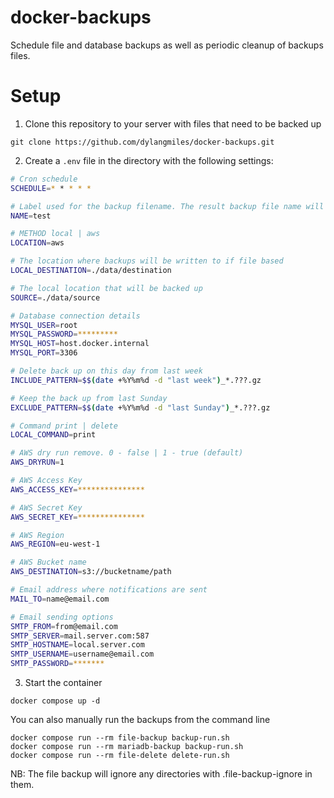 # docker-backups

Schedule file and database backups as well as periodic cleanup of backups files.

# Setup

1. Clone this repository to your server with files that need to be backed up
```
git clone https://github.com/dylangmiles/docker-backups.git
```

2. Create a `.env` file in the directory with the following settings:
```bash
# Cron schedule
SCHEDULE=* * * * *

# Label used for the backup filename. The result backup file name will use the format  YYMMDD_HH_mm_ss_NAME_tar.gz
NAME=test

# METHOD local | aws
LOCATION=aws

# The location where backups will be written to if file based
LOCAL_DESTINATION=./data/destination

# The local location that will be backed up
SOURCE=./data/source

# Database connection details
MYSQL_USER=root
MYSQL_PASSWORD=*********
MYSQL_HOST=host.docker.internal
MYSQL_PORT=3306

# Delete back up on this day from last week
INCLUDE_PATTERN=$$(date +%Y%m%d -d "last week")_*.???.gz

# Keep the back up from last Sunday
EXCLUDE_PATTERN=$$(date +%Y%m%d -d "last Sunday")_*.???.gz

# Command print | delete
LOCAL_COMMAND=print

# AWS dry run remove. 0 - false | 1 - true (default)
AWS_DRYRUN=1

# AWS Access Key
AWS_ACCESS_KEY=***************

# AWS Secret Key
AWS_SECRET_KEY=***************

# AWS Region
AWS_REGION=eu-west-1

# AWS Bucket name
AWS_DESTINATION=s3://bucketname/path

# Email address where notifications are sent
MAIL_TO=name@email.com

# Email sending options
SMTP_FROM=from@email.com
SMTP_SERVER=mail.server.com:587
SMTP_HOSTNAME=local.server.com
SMTP_USERNAME=username@email.com
SMTP_PASSWORD=*******

```

3. Start the container
```
docker compose up -d
```

You can also manually run the backups from the command line
```
docker compose run --rm file-backup backup-run.sh
docker compose run --rm mariadb-backup backup-run.sh
docker compose run --rm file-delete delete-run.sh
```

NB: The file backup will ignore any directories with .file-backup-ignore in them.


